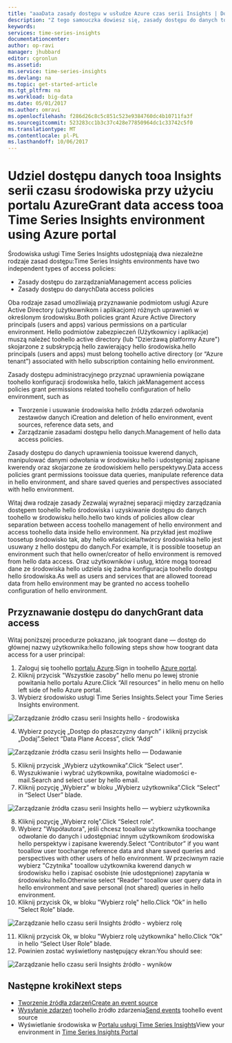 ```yaml
---
title: "aaaData zasady dostępu w usłudze Azure czas serii Insights | Dokumentacja firmy Microsoft"
description: "Z tego samouczka dowiesz się, zasady dostępu do danych toomanage w czasie serii Insights"
keywords: 
services: time-series-insights
documentationcenter: 
author: op-ravi
manager: jhubbard
editor: cgronlun
ms.assetid: 
ms.service: time-series-insights
ms.devlang: na
ms.topic: get-started-article
ms.tgt_pltfrm: na
ms.workload: big-data
ms.date: 05/01/2017
ms.author: omravi
ms.openlocfilehash: f286d26c8c5c851c523e9384760dc4b10711fa3f
ms.sourcegitcommit: 523283cc1b3c37c428e77850964dc1c33742c5f0
ms.translationtype: MT
ms.contentlocale: pl-PL
ms.lasthandoff: 10/06/2017
---
```

# <a name="grant-data-access-tooa-time-series-insights-environment-using-azure-portal"></a><span data-ttu-id="01e5e-103">Udziel dostępu danych tooa Insights serii czasu środowiska przy użyciu portalu Azure</span><span class="sxs-lookup"><span data-stu-id="01e5e-103">Grant data access tooa Time Series Insights environment using Azure portal</span></span>

<span data-ttu-id="01e5e-104">Środowiska usługi Time Series Insights udostępniają dwa niezależne rodzaje zasad dostępu:</span><span class="sxs-lookup"><span data-stu-id="01e5e-104">Time Series Insights environments have two independent types of access policies:</span></span>

* <span data-ttu-id="01e5e-105">Zasady dostępu do zarządzania</span><span class="sxs-lookup"><span data-stu-id="01e5e-105">Management access policies</span></span>
* <span data-ttu-id="01e5e-106">Zasady dostępu do danych</span><span class="sxs-lookup"><span data-stu-id="01e5e-106">Data access policies</span></span>

<span data-ttu-id="01e5e-107">Oba rodzaje zasad umożliwiają przyznawanie podmiotom usługi Azure Active Directory (użytkownikom i aplikacjom) różnych uprawnień w określonym środowisku.</span><span class="sxs-lookup"><span data-stu-id="01e5e-107">Both policies grant Azure Active Directory principals (users and apps) various permissions on a particular environment.</span></span> <span data-ttu-id="01e5e-108">Hello podmiotów zabezpieczeń (Użytkownicy i aplikacje) muszą należeć toohello active directory (lub "Dzierżawą platformy Azure") skojarzone z subskrypcją hello zawierający hello środowiska.</span><span class="sxs-lookup"><span data-stu-id="01e5e-108">hello principals (users and apps) must belong toohello active directory (or “Azure tenant”) associated with hello subscription containing hello environment.</span></span>

<span data-ttu-id="01e5e-109">Zasady dostępu administracyjnego przyznać uprawnienia powiązane toohello konfiguracji środowiska hello, takich jak</span><span class="sxs-lookup"><span data-stu-id="01e5e-109">Management access policies grant permissions related toohello configuration of hello environment, such as</span></span>
*   <span data-ttu-id="01e5e-110">Tworzenie i usuwanie środowiska hello źródła zdarzeń odwołania zestawów danych i</span><span class="sxs-lookup"><span data-stu-id="01e5e-110">Creation and deletion of hello environment, event sources, reference data sets, and</span></span>
*   <span data-ttu-id="01e5e-111">Zarządzanie zasadami dostępu hello danych.</span><span class="sxs-lookup"><span data-stu-id="01e5e-111">Management of hello data access policies.</span></span>

<span data-ttu-id="01e5e-112">Zasady dostępu do danych uprawnienia tooissue kwerend danych, manipulować danymi odwołania w środowisku hello i udostępniaj zapisane kwerendy oraz skojarzone ze środowiskiem hello perspektywy.</span><span class="sxs-lookup"><span data-stu-id="01e5e-112">Data access policies grant permissions tooissue data queries, manipulate reference data in hello environment, and share saved queries and perspectives associated with hello environment.</span></span>

<span data-ttu-id="01e5e-113">Witaj dwa rodzaje zasady Zezwalaj wyraźnej separacji między zarządzania dostępem toohello hello środowiska i uzyskiwanie dostępu do danych toohello w środowisku hello.</span><span class="sxs-lookup"><span data-stu-id="01e5e-113">hello two kinds of policies allow clear separation between access toohello management of hello environment and access toohello data inside hello environment.</span></span> <span data-ttu-id="01e5e-114">Na przykład jest możliwe toosetup środowisko tak, aby hello właściciela/twórcy środowiska hello jest usuwany z hello dostępu do danych.</span><span class="sxs-lookup"><span data-stu-id="01e5e-114">For example, it is possible toosetup an environment such that hello owner/creator of hello environment is removed from hello data access.</span></span> <span data-ttu-id="01e5e-115">Oraz użytkowników i usług, które mogą tooread dane ze środowiska hello udziela się żadna konfiguracja toohello dostępu hello środowiska.</span><span class="sxs-lookup"><span data-stu-id="01e5e-115">As well as users and services that are allowed tooread data from hello environment may be granted no access toohello configuration of hello environment.</span></span>

## <a name="grant-data-access"></a><span data-ttu-id="01e5e-116">Przyznawanie dostępu do danych</span><span class="sxs-lookup"><span data-stu-id="01e5e-116">Grant data access</span></span>
<span data-ttu-id="01e5e-117">Witaj poniższej procedurze pokazano, jak toogrant dane — dostęp do głównej nazwy użytkownika:</span><span class="sxs-lookup"><span data-stu-id="01e5e-117">hello following steps show how toogrant data access for a user principal:</span></span>

1.  <span data-ttu-id="01e5e-118">Zaloguj się toohello [portalu Azure](https://portal.azure.com).</span><span class="sxs-lookup"><span data-stu-id="01e5e-118">Sign in toohello [Azure portal](https://portal.azure.com).</span></span>
2.  <span data-ttu-id="01e5e-119">Kliknij przycisk "Wszystkie zasoby" hello menu po lewej stronie powitania hello portalu Azure.</span><span class="sxs-lookup"><span data-stu-id="01e5e-119">Click “All resources” in hello menu on hello left side of hello Azure portal.</span></span>
3.  <span data-ttu-id="01e5e-120">Wybierz środowisko usługi Time Series Insights.</span><span class="sxs-lookup"><span data-stu-id="01e5e-120">Select your Time Series Insights environment.</span></span>

  ![Zarządzanie źródło czasu serii Insights hello - środowiska](media/data-access/getstarted-grant-data-access1.png)

4.  <span data-ttu-id="01e5e-122">Wybierz pozycję „Dostęp do płaszczyzny danych” i kliknij przycisk „Dodaj”.</span><span class="sxs-lookup"><span data-stu-id="01e5e-122">Select “Data Plane Access”, click “Add”</span></span>

  ![Zarządzanie źródła czasu serii Insights hello — Dodawanie](media/data-access/getstarted-grant-data-access2.png)

5.  <span data-ttu-id="01e5e-124">Kliknij przycisk „Wybierz użytkownika”.</span><span class="sxs-lookup"><span data-stu-id="01e5e-124">Click “Select user”.</span></span>
6.  <span data-ttu-id="01e5e-125">Wyszukiwanie i wybrać użytkownika, powitalne wiadomości e-mail.</span><span class="sxs-lookup"><span data-stu-id="01e5e-125">Search and select user by hello email.</span></span>
7.  <span data-ttu-id="01e5e-126">Kliknij pozycję „Wybierz” w bloku „Wybierz użytkownika”.</span><span class="sxs-lookup"><span data-stu-id="01e5e-126">Click “Select” in “Select User” blade.</span></span>

  ![Zarządzanie źródła czasu serii Insights hello — wybierz użytkownika](media/data-access/getstarted-grant-data-access3.png)

8.  <span data-ttu-id="01e5e-128">Kliknij pozycję „Wybierz rolę”.</span><span class="sxs-lookup"><span data-stu-id="01e5e-128">Click “Select role”.</span></span>
9.  <span data-ttu-id="01e5e-129">Wybierz "Współautora", jeśli chcesz tooallow użytkownika toochange odwołanie do danych i udostępniać innym użytkownikom środowiska hello perspektyw i zapisane kwerendy.</span><span class="sxs-lookup"><span data-stu-id="01e5e-129">Select “Contributor” if you want tooallow user toochange reference data and share saved queries and perspectives with other users of hello environment.</span></span> <span data-ttu-id="01e5e-130">W przeciwnym razie wybierz "Czytnika" tooallow użytkownika kwerend danych w środowisku hello i zapisać osobiste (nie udostępnione) zapytania w środowisku hello.</span><span class="sxs-lookup"><span data-stu-id="01e5e-130">Otherwise select “Reader” tooallow user query data in hello environment and save personal (not shared) queries in hello environment.</span></span>
10. <span data-ttu-id="01e5e-131">Kliknij przycisk Ok, w bloku "Wybierz rolę" hello.</span><span class="sxs-lookup"><span data-stu-id="01e5e-131">Click “Ok” in hello “Select Role” blade.</span></span>

  ![Zarządzanie hello czasu serii Insights źródło - wybierz rolę](media/data-access/getstarted-grant-data-access4.png)

11. <span data-ttu-id="01e5e-133">Kliknij przycisk Ok, w bloku "Wybierz rolę użytkownika" hello.</span><span class="sxs-lookup"><span data-stu-id="01e5e-133">Click “Ok” in hello “Select User Role” blade.</span></span>
12. <span data-ttu-id="01e5e-134">Powinien zostać wyświetlony następujący ekran:</span><span class="sxs-lookup"><span data-stu-id="01e5e-134">You should see:</span></span>

  ![Zarządzanie hello czasu serii Insights źródło - wyników](media/data-access/getstarted-grant-data-access5.png)

## <a name="next-steps"></a><span data-ttu-id="01e5e-136">Następne kroki</span><span class="sxs-lookup"><span data-stu-id="01e5e-136">Next steps</span></span>

* [<span data-ttu-id="01e5e-137">Tworzenie źródła zdarzeń</span><span class="sxs-lookup"><span data-stu-id="01e5e-137">Create an event source</span></span>](time-series-insights-add-event-source.md)
* <span data-ttu-id="01e5e-138">[Wysyłanie zdarzeń](time-series-insights-send-events.md) toohello źródło zdarzenia</span><span class="sxs-lookup"><span data-stu-id="01e5e-138">[Send events](time-series-insights-send-events.md) toohello event source</span></span>
* <span data-ttu-id="01e5e-139">Wyświetlanie środowiska w [Portalu usługi Time Series Insights](https://insights.timeseries.azure.com)</span><span class="sxs-lookup"><span data-stu-id="01e5e-139">View your environment in [Time Series Insights Portal](https://insights.timeseries.azure.com)</span></span>
